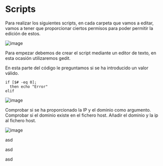 # Scripts 

Para realizar los siguientes scripts, en cada carpeta que vamos a editar, vamos a tener que proporcionar ciertos permisos para poder permitir la edición de estos.

![image](https://github.com/user-attachments/assets/00a738a6-2db8-4ee8-b7b1-ce909f9a016b)

Para empezar debemos de crear el script mediante un editor de texto, en esta ocasión utilizaremos gedit. 

En esta parte del código le preguntamos si se ha introducido un valor válido.

````
if [$# -eq 0];
  then echo "Error"
elif
````

![image](https://github.com/user-attachments/assets/89aab286-9cc2-4970-bac8-6803036fe07c)

Comprobar si se ha proporcionado la IP y el dominio como argumento.
Comprobar si el dominio existe en el fichero host.
Añadir el dominio y la ip al fichero host.

![image](https://github.com/user-attachments/assets/ca56e913-399b-4e1a-aab3-3d31af9c4745)


asd

asd

asd
